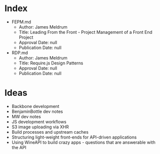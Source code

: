 Index
=====

* FEPM.md
  * Author: James Meldrum
  * Title: Leading From the Front - Project Management of a Front End Project
  * Approval Date: null
  * Publication Date: null
* RDP.md
  * Author: James Meldrum
  * Title: Require.js Design Patterns
  * Approval Date: null
  * Publication Date: null

Ideas
=====

* Backbone development
* BenjaminBottle dev notes
* MW dev notes
* JS development workflows
* S3 image uploading via XHR
* Build processes and upstream caches
* Structuring light-weight front-ends for API-driven applications
* Using WineAPI to build crazy apps - questions that are answerable with the API
